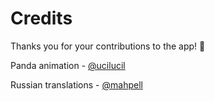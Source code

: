 # Credits

Thanks you for your contributions to the app! :tada:

Panda animation - [@ucilucil](https://lottiefiles.com/ucilucil)

Russian translations - [@mahpell](https://github.com/mahpell)
